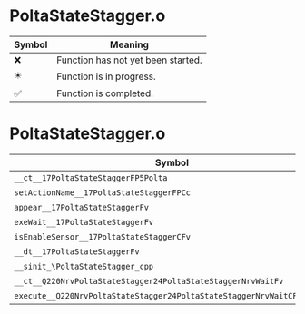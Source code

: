 # PoltaStateStagger.o
| Symbol | Meaning 
| ------------- | ------------- 
| :x: | Function has not yet been started. 
| :eight_pointed_black_star: | Function is in progress. 
| :white_check_mark: | Function is completed. 


# PoltaStateStagger.o
| Symbol | Decompiled? |
| ------------- | ------------- |
| `__ct__17PoltaStateStaggerFP5Polta` | :x: |
| `setActionName__17PoltaStateStaggerFPCc` | :x: |
| `appear__17PoltaStateStaggerFv` | :x: |
| `exeWait__17PoltaStateStaggerFv` | :x: |
| `isEnableSensor__17PoltaStateStaggerCFv` | :x: |
| `__dt__17PoltaStateStaggerFv` | :x: |
| `__sinit_\PoltaStateStagger_cpp` | :x: |
| `__ct__Q220NrvPoltaStateStagger24PoltaStateStaggerNrvWaitFv` | :x: |
| `execute__Q220NrvPoltaStateStagger24PoltaStateStaggerNrvWaitCFP5Spine` | :x: |
